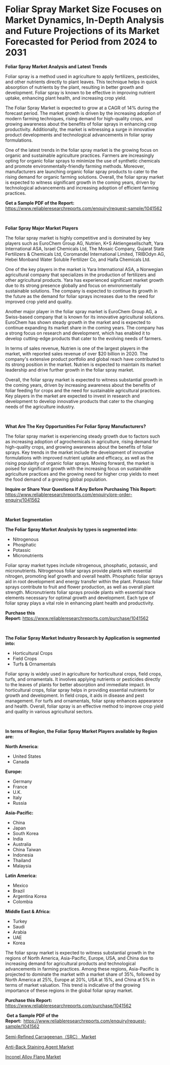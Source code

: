 <p><h1>Foliar Spray Market Size Focuses on Market Dynamics, In-Depth Analysis and Future Projections of its Market Forecasted for Period from 2024 to 2031</h1></p><p><strong>Foliar Spray Market Analysis and Latest Trends</strong></p>
<p><p>Foliar spray is a method used in agriculture to apply fertilizers, pesticides, and other nutrients directly to plant leaves. This technique helps in quick absorption of nutrients by the plant, resulting in better growth and development. Foliar spray is known to be effective in improving nutrient uptake, enhancing plant health, and increasing crop yield.</p><p>The Foliar Spray Market is expected to grow at a CAGR of 14% during the forecast period. The market growth is driven by the increasing adoption of modern farming techniques, rising demand for high-quality crops, and growing awareness about the benefits of foliar sprays in enhancing crop productivity. Additionally, the market is witnessing a surge in innovative product developments and technological advancements in foliar spray formulations.</p><p>One of the latest trends in the foliar spray market is the growing focus on organic and sustainable agriculture practices. Farmers are increasingly opting for organic foliar sprays to minimize the use of synthetic chemicals and promote environmentally-friendly farming methods. Moreover, manufacturers are launching organic foliar spray products to cater to the rising demand for organic farming solutions. Overall, the foliar spray market is expected to witness significant growth in the coming years, driven by technological advancements and increasing adoption of efficient farming practices.</p></p>
<p><strong>Get a Sample PDF of the Report:&nbsp;</strong> <a href="https://www.reliableresearchreports.com/enquiry/request-sample/1041562">https://www.reliableresearchreports.com/enquiry/request-sample/1041562</a></p>
<p>&nbsp;</p>
<p><strong>Foliar Spray Major Market Players</strong></p>
<p><p>The foliar spray market is highly competitive and is dominated by key players such as EuroChem Group AG, Nutrien, K+S Aktiengesellschaft, Yara International ASA, Israel Chemicals Ltd, The Mosaic Company, Gujarat State Fertilizers & Chemicals Ltd, Coromandel International Limited, TRIBOdyn AG, Hebei Monband Water Soluble Fertilizer Co, and Haifa Chemicals Ltd.</p><p>One of the key players in the market is Yara International ASA, a Norwegian agricultural company that specializes in the production of fertilizers and other agricultural products. Yara has experienced significant market growth due to its strong presence globally and focus on environmentally sustainable solutions. The company is expected to continue its growth in the future as the demand for foliar sprays increases due to the need for improved crop yield and quality.</p><p>Another major player in the foliar spray market is EuroChem Group AG, a Swiss-based company that is known for its innovative agricultural solutions. EuroChem has shown steady growth in the market and is expected to continue expanding its market share in the coming years. The company has a strong focus on research and development, which has enabled it to develop cutting-edge products that cater to the evolving needs of farmers.</p><p>In terms of sales revenue, Nutrien is one of the largest players in the market, with reported sales revenue of over $20 billion in 2020. The company's extensive product portfolio and global reach have contributed to its strong position in the market. Nutrien is expected to maintain its market leadership and drive further growth in the foliar spray market.</p><p>Overall, the foliar spray market is expected to witness substantial growth in the coming years, driven by increasing awareness about the benefits of foliar feeding for crops and the need for sustainable agricultural practices. Key players in the market are expected to invest in research and development to develop innovative products that cater to the changing needs of the agriculture industry.</p></p>
<p>&nbsp;</p>
<p><strong>What Are The Key Opportunities For Foliar Spray Manufacturers?</strong></p>
<p><p>The foliar spray market is experiencing steady growth due to factors such as increasing adoption of agrochemicals in agriculture, rising demand for high-quality crops, and growing awareness about the benefits of foliar sprays. Key trends in the market include the development of innovative formulations with improved nutrient uptake and efficacy, as well as the rising popularity of organic foliar sprays. Moving forward, the market is poised for significant growth with the increasing focus on sustainable agriculture practices and the growing need for higher crop yields to meet the food demand of a growing global population.</p></p>
<p><strong>Inquire or Share Your Questions If Any Before Purchasing This Report:</strong> <a href="https://www.reliableresearchreports.com/enquiry/pre-order-enquiry/1041562">https://www.reliableresearchreports.com/enquiry/pre-order-enquiry/1041562</a></p>
<p>&nbsp;</p>
<p><strong>Market Segmentation</strong></p>
<p><strong>The Foliar Spray Market Analysis by types is segmented into:</strong></p>
<p><ul><li>Nitrogenous</li><li>Phosphatic</li><li>Potassic</li><li>Micronutrients</li></ul></p>
<p><p>Foliar spray market types include nitrogenous, phosphatic, potassic, and micronutrients. Nitrogenous foliar sprays provide plants with essential nitrogen, promoting leaf growth and overall health. Phosphatic foliar sprays aid in root development and energy transfer within the plant. Potassic foliar sprays contribute to fruit and flower production, as well as overall plant strength. Micronutrients foliar sprays provide plants with essential trace elements necessary for optimal growth and development. Each type of foliar spray plays a vital role in enhancing plant health and productivity.</p></p>
<p><strong>Purchase this Report:&nbsp;</strong><a href="https://www.reliableresearchreports.com/purchase/1041562">https://www.reliableresearchreports.com/purchase/1041562</a></p>
<p>&nbsp;</p>
<p><strong>The Foliar Spray Market Industry Research by Application is segmented into:</strong></p>
<p><ul><li>Horticultural Crops</li><li>Field Crops</li><li>Turfs & Ornamentals</li></ul></p>
<p><p>Foliar spray is widely used in agriculture for horticultural crops, field crops, turfs, and ornamentals. It involves applying nutrients or pesticides directly to the leaves of plants for better absorption and immediate impact. In horticultural crops, foliar spray helps in providing essential nutrients for growth and development. In field crops, it aids in disease and pest management. For turfs and ornamentals, foliar spray enhances appearance and health. Overall, foliar spray is an effective method to improve crop yield and quality in various agricultural sectors.</p></p>
<p>&nbsp;</p>
<p><strong>In terms of Region, the Foliar Spray Market Players available by Region are:</strong></p>
<p>
    <p> <strong> North America: </strong>
        <ul>
            <li>United States</li>
            <li>Canada</li>
        </ul>
        </p> 
    <p> <strong> Europe: </strong>
        <ul>
            <li>Germany</li>
            <li>France</li>
            <li>U.K.</li>
            <li>Italy</li>
            <li>Russia</li>
        </ul>
        </p> 
    <p> <strong> Asia-Pacific: </strong>
        <ul>
            <li>China</li>
            <li>Japan</li>
            <li>South Korea</li>
            <li>India</li>
            <li>Australia</li>
            <li>China Taiwan</li>
            <li>Indonesia</li>
            <li>Thailand</li>
            <li>Malaysia</li>
        </ul>
        </p> 
    <p> <strong> Latin America: </strong>
        <ul>
            <li>Mexico</li>
            <li>Brazil</li>
            <li>Argentina Korea</li>
            <li>Colombia</li>
        </ul>
        </p> 
    <p> <strong> Middle East & Africa: </strong>
        <ul>
            <li>Turkey</li>
            <li>Saudi</li>
            <li>Arabia</li>
            <li>UAE</li>
            <li>Korea</li>
        </ul>
    </p>
    </p>
<p><p>The foliar spray market is expected to witness substantial growth in the regions of North America, Asia-Pacific, Europe, USA, and China due to increasing demand for agricultural products and technological advancements in farming practices. Among these regions, Asia-Pacific is projected to dominate the market with a market share of 35%, followed by North America at 25%, Europe at 20%, USA at 15%, and China at 5% in terms of market valuation. This trend is indicative of the growing importance of these regions in the global foliar spray market.</p></p>
<p><strong>Purchase this Report: </strong><a href="https://www.reliableresearchreports.com/purchase/1041562">https://www.reliableresearchreports.com/purchase/1041562</a></p>
<p>&nbsp;<strong>Get a Sample PDF of the Report:&nbsp;&nbsp;</strong><a href="https://www.reliableresearchreports.com/enquiry/request-sample/1041562">https://www.reliableresearchreports.com/enquiry/request-sample/1041562</a></p>
<p><strong></strong></p>
<p><p><a href="https://view.publitas.com/reportprime-1/semi-refined-carrageenan-src-market-with-the-goal-of-estimating-the-market-size-and-future-growth-potential-of-various-market-segments-based-on-component-applications-end-user-and-region/">Semi-Refined Carrageenan（SRC） Market</a></p><p><a href="https://view.publitas.com/reportprime-1/global-anti-back-staining-agent-market-by-types-applications-and-major-players-with-regional-growth-rate-analysis-and-development-situation-from-2023-to-2030/">Anti-Back Staining Agent Market</a></p><p><a href="https://view.publitas.com/reportprime-1/inconel-alloy-flang-market-growth-market-trends-covid-19-impact-and-forecasts-for-period-from-2023-2030/">Inconel Alloy Flang Market</a></p></p>